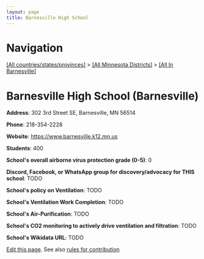 ```yaml
---
layout: page
title: Barnesville High School
---
```

# Navigation

[[All countries/states/provinces]](../../..) > [[All Minnesota Districts]](../..) > [[All In Barnesville]](..)

# Barnesville High School (Barnesville)

**Address**: 302 3rd Street SE, Barnesville, MN 56514

**Phone**: 218-354-2228

**Website**: <https://www.barnesville.k12.mn.us>

**Students**: 400

**School's overall airborne virus protection grade (0-5)**: 0

**Discord, Facebook, or WhatsApp group for discovery/advocacy for THIS school**: TODO

**School's policy on Ventilation**: TODO

**School's Ventilation Work Completion**: TODO

**School's Air-Purification**: TODO

**School's CO2 monitoring to actively drive ventilation and filtration**: TODO

**School's Wikidata URL**: TODO


[Edit this page](https://github.com/ventilate-schools/MN/edit/main/./Barnesville/Barnesville_High_School.md). See also [rules for contribution](../../../contribution-rules/)